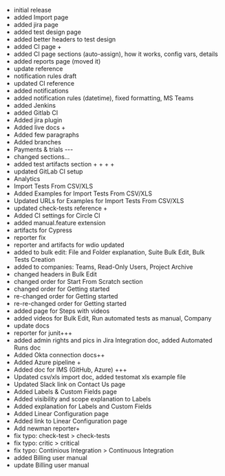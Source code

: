 * initial release
* added Import page
* added jira page
* added test design page
* added better headers to test design
* added CI page +
* added CI page sections (auto-assign), how it works, config vars, details
* added reports page (moved it)
* update reference
* notification rules draft
* updated CI reference
* added notifications
* added notification rules (datetime), fixed formatting, MS Teams
* added Jenkins
* added Gitlab CI
* Added jira plugin
* Added live docs +
* Added few paragraphs
* Added branches
* Payments & trials ---
* changed sections...
* added test artifacts section + + + +
* updated GitLab CI setup
* Analytics
* Import Tests From CSV/XLS 
* Added Examples for Import Tests From CSV/XLS 
* Updated URLs for Examples for Import Tests From CSV/XLS 
* updated check-tests reference +
* Added CI settings for Circle CI
* added manual.feature extension
* artifacts for Cypress
* reporter fix
* reporter and artifacts for wdio updated
* added to bulk edit: File and Folder explanation, Suite Bulk Edit, Bulk Tests Creation
* added to companies: Teams, Read-Only Users, Project Archive
* changed headers in Bulk Edit
* changed order for Start From Scratch section
* changed order for Getting started
* re-changed order for Getting started
* re-re-changed order for Getting started
* added page for Steps with videos
* added videos for Bulk Edit, Run automated tests as manual, Company
* update docs
* reporter for junit+++
* added admin rights and pics in Jira Integration doc, added Automated Runs doc
* Added Okta connection docs++
* Added Azure pipeline +
* Added doc for IMS (GitHub, Azure) +++
* Updated csv/xls import doc, added testomat xls example file
* Updated Slack link on Contact Us page
* Added Labels & Custom Fields page
* Added visibility and scope explanation to Labels
* Added explanation for Labels and Custom Fields
* Added Linear Configuration page
* Added link to Linear Configuration page
* Add newman reporter+
* fix typo: check-test > check-tests
* fix typo: critic > critical
* fix typo: Continious Integration > Continuous Integration
* added Billing user manual
* update Billing user manual
